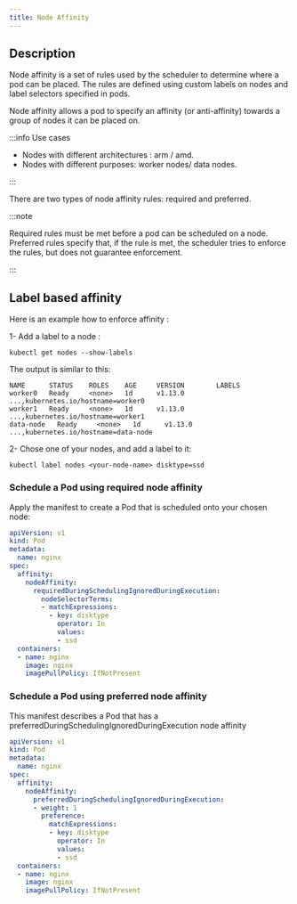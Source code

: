 ```yaml
---
title: Node Affinity
---
```


## Description
Node affinity is a set of rules used by the scheduler to determine where a pod can be placed. The rules are defined using custom labels on nodes and label selectors specified in pods.

Node affinity allows a pod to specify an affinity (or anti-affinity) towards a group of nodes it can be placed on. 

:::info Use cases
- Nodes with different architectures : arm / amd.
- Nodes with different purposes: worker nodes/ data nodes.

:::

There are two types of node affinity rules: required and preferred.

:::note

Required rules must be met before a pod can be scheduled on a node. Preferred rules specify that, if the rule is met, the scheduler tries to enforce the rules, but does not guarantee enforcement.

:::

## Label based affinity
Here is an example how to enforce affinity :

1- Add a label to a node :
```
kubectl get nodes --show-labels
```

The output is similar to this:

```text
NAME      STATUS    ROLES    AGE     VERSION        LABELS
worker0   Ready     <none>   1d      v1.13.0        ...,kubernetes.io/hostname=worker0
worker1   Ready     <none>   1d      v1.13.0        ...,kubernetes.io/hostname=worker1
data-node   Ready     <none>   1d      v1.13.0        ...,kubernetes.io/hostname=data-node
```
2- Chose one of your nodes, and add a label to it:
```
kubectl label nodes <your-node-name> disktype=ssd
```

### Schedule a Pod using required node affinity
Apply the manifest to create a Pod that is scheduled onto your chosen node:

```yaml {8,11}
apiVersion: v1
kind: Pod
metadata:
  name: nginx
spec:
  affinity:
    nodeAffinity:
      requiredDuringSchedulingIgnoredDuringExecution:
        nodeSelectorTerms:
        - matchExpressions:
          - key: disktype
            operator: In
            values:
            - ssd            
  containers:
  - name: nginx
    image: nginx
    imagePullPolicy: IfNotPresent
```

### Schedule a Pod using preferred node affinity
This manifest describes a Pod that has a preferredDuringSchedulingIgnoredDuringExecution node affinity

```yaml {8}
apiVersion: v1
kind: Pod
metadata:
  name: nginx
spec:
  affinity:
    nodeAffinity:
      preferredDuringSchedulingIgnoredDuringExecution:
      - weight: 1
        preference:
          matchExpressions:
          - key: disktype
            operator: In
            values:
            - ssd          
  containers:
  - name: nginx
    image: nginx
    imagePullPolicy: IfNotPresent
```


